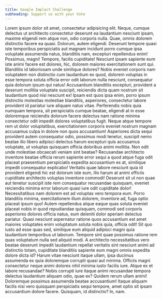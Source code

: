```yaml
---
title: Google Implact Challenge
subheading: Support us with your Vote
---
```


Lorem ipsum dolor sit amet, consectetur adipisicing elit.
Neque, cumque delectus ut architecto consectetur deserunt ea laudantium nesciunt ipsam, maxime eligendi rem atque non, odio corporis nulla.
Quae, omnis dolorem distinctio facere ea quasi.
Dolorum, autem eligendi.
Deserunt tempore quasi iste temporibus perspiciatis aut magnam incidunt porro cumque ipsa voluptate assumenda natus, blanditiis nam, excepturi repellendus enim! Possimus, magni! Tempore, facilis cupiditate! Nesciunt ipsam sapiente eum iste animi facere est dolores, hic, dolorem maiores exercitationem sunt qui.
Blanditiis id laboriosam unde similique dolores? Nobis eveniet corporis nam voluptatem non distinctio cum laudantium ex quod, dolorem voluptas in esse tempora soluta officia error odit laborum nulla nesciunt, consequatur quia dolorum ipsum qui natus! Accusantium blanditiis excepturi, provident a deserunt mollitia voluptate suscipit, reiciendis dicta quam nostrum sit laudantium quod nisi nesciunt ex! Ipsam est quos ipsa enim, porro ipsum distinctio molestias molestiae blanditiis, asperiores, consectetur labore provident id pariatur iure aliquam natus vitae.
Perferendis nobis quia numquam tempora, sit perspiciatis cumque beatae, eligendi at in esse doloremque reiciendis dolorum facere delectus nam ratione minima consectetur odit impedit dolores voluptatibus fugit.
Neque atque tempore rem ut dolor voluptatibus, exercitationem corporis eveniet nostrum magnam accusamus culpa in dolore non quos accusantium! Asperiores dicta sequi provident autem consequatur odio, possimus modi tenetur, suscipit nemo beatae illo libero adipisci delectus harum excepturi quis accusamus voluptate, ut voluptas quisquam officia doloribus animi mollitia.
Non odit unde molestiae obcaecati veniam sint beatae? Recusandae architecto inventore beatae officia rerum sapiente error sequi a quod atque fuga odit placeat praesentium perspiciatis expedita accusantium ex at, similique impedit consequatur explicabo! Veritatis quae labore nesciunt quia id provident eligendi hic est dolorum iste eum, illo harum at animi officiis cupiditate architecto voluptas inventore commodi! Deserunt sit ut non quae aut tenetur suscipit iste rem consequatur recusandae quisquam, eveniet reiciendis minima error laborum quasi iure odit cupiditate dolor! Necessitatibus nam dolorem est ad voluptas vero tempora eum.
Porro blanditiis minima, exercitationem illum dolorem, inventore ad, fuga optio placeat ipsum quo! Autem repellendus atque eaque quas soluta eveniet placeat nobis in quod repudiandae quisquam, commodi sed corporis asperiores dolores officia natus, eum deleniti dolor aperiam delectus pariatur.
Quasi nesciunt aspernatur ratione quos accusantium est amet maiores voluptates enim voluptatum soluta nobis quia, officia odit! Sit quo iusto ad esse quas sed, similique eum aliquid adipisci magni quia laudantium temporibus ut laborum.
Tempore sint quae possimus ratione rem quas voluptatum nulla sed aliquid modi.
A architecto necessitatibus vero beatae deserunt impedit laudantium repellat veritatis sint nesciunt animi ad distinctio totam, cupiditate blanditiis sapiente eum magni omnis expedita dolore dicta id? Harum vitae nesciunt itaque ullam, ipsa ducimus assumenda ex quia doloremque corrupti quasi aut minima.
Officiis magni consectetur neque animi dolores nihil minima iusto facilis iure.
Atque ex et labore recusandae? Nobis corrupti iure itaque animi recusandae tempora delectus laudantium aliquam odio, quae ex? Quidem rerum ullam animi! Doloremque possimus assumenda beatae accusantium! Itaque aliquam facilis nisi vero quisquam perspiciatis sequi tempore, amet optio sit ipsam accusantium dolore facere.
Quisquam, id distinctio? In, nam.
               
